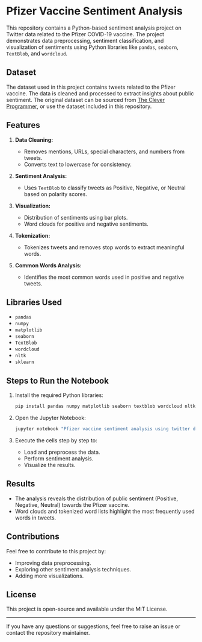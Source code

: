 
# Pfizer Vaccine Sentiment Analysis

This repository contains a Python-based sentiment analysis project on Twitter data related to the Pfizer COVID-19 vaccine. The project demonstrates data preprocessing, sentiment classification, and visualization of sentiments using Python libraries like `pandas`, `seaborn`, `TextBlob`, and `wordcloud`.

## Dataset

The dataset used in this project contains tweets related to the Pfizer vaccine. The data is cleaned and processed to extract insights about public sentiment. The original dataset can be sourced from [The Clever Programmer](https://thecleverprogrammer.com/2021/10/12/pfizer-vaccine-sentiment-analysis-using-python/), or use the dataset included in this repository.

## Features

1. **Data Cleaning:**
   - Removes mentions, URLs, special characters, and numbers from tweets.
   - Converts text to lowercase for consistency.

2. **Sentiment Analysis:**
   - Uses `TextBlob` to classify tweets as Positive, Negative, or Neutral based on polarity scores.

3. **Visualization:**
   - Distribution of sentiments using bar plots.
   - Word clouds for positive and negative sentiments.

4. **Tokenization:**
   - Tokenizes tweets and removes stop words to extract meaningful words.

5. **Common Words Analysis:**
   - Identifies the most common words used in positive and negative tweets.

## Libraries Used

- `pandas`
- `numpy`
- `matplotlib`
- `seaborn`
- `TextBlob`
- `wordcloud`
- `nltk`
- `sklearn`

## Steps to Run the Notebook

1. Install the required Python libraries:
   ```bash
   pip install pandas numpy matplotlib seaborn textblob wordcloud nltk scikit-learn
   ```

2. Open the Jupyter Notebook:
   ```bash
   jupyter notebook "Pfizer vaccine sentiment analysis using twitter data.ipynb"
   ```

3. Execute the cells step by step to:
   - Load and preprocess the data.
   - Perform sentiment analysis.
   - Visualize the results.

## Results

- The analysis reveals the distribution of public sentiment (Positive, Negative, Neutral) towards the Pfizer vaccine.
- Word clouds and tokenized word lists highlight the most frequently used words in tweets.


## Contributions

Feel free to contribute to this project by:
- Improving data preprocessing.
- Exploring other sentiment analysis techniques.
- Adding more visualizations.

## License

This project is open-source and available under the MIT License.

---

If you have any questions or suggestions, feel free to raise an issue or contact the repository maintainer.
